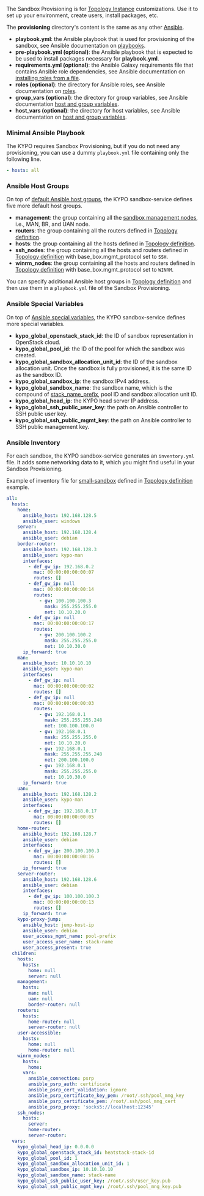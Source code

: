 The Sandbox Provisioning is for [Topology Instance](../topology-instance/) customizations. Use it to set up your environment, create users, install packages, etc.

The **provisioning** directory's content is the same as any other [Ansible](https://docs.ansible.com/ansible/latest/index.html).

* **playbook.yml**: the Ansible playbook that is used for provisioning of the sandbox,
see Ansible documentation on [playbooks](https://docs.ansible.com/ansible/latest/user_guide/playbooks.html).
* **pre-playbook.yml (optional)**: the Ansible playbook that is expected to be used to install packages necessary for **playbook.yml**.
* **requirements.yml (optional)**: the Ansible Galaxy requirements file that contains Ansible role dependencies, see Ansible documentation on [installing roles from a file](https://docs.ansible.com/ansible/latest/galaxy/user_guide.html#installing-multiple-roles-from-a-file).
* **roles (optional)**: the directory for Ansible roles, see Ansible documentation on [roles](https://docs.ansible.com/ansible/latest/user_guide/playbooks_reuse_roles.html).
* **group_vars (optional)**: the directory for group variables, see Ansible documentation [host and group variables](https://docs.ansible.com/ansible/latest/user_guide/intro_inventory.html#organizing-host-and-group-variables).
* **host_vars (optional)**: the directory for host variables, see Ansible documentation on [host and group variables](https://docs.ansible.com/ansible/latest/user_guide/intro_inventory.html#organizing-host-and-group-variables).

### Minimal Ansible Playbook

The KYPO requires Sandbox Provisioning, but if you do not need any provisioning, you can use a dummy `playbook.yml` file containing only the following line.

```yaml
- hosts: all
```

### Ansible Host Groups

On top of [default Ansible host groups](https://docs.ansible.com/ansible/latest/user_guide/intro_inventory.html#default-groups), the KYPO sandbox-service defines five more default host groups.

* **management**: the group containing all the [sandbox management nodes](../topology-instance/#topology-instance-management), i.e., MAN, BR, and UAN node.
* **routers**: the group containing all the routers defined in [Topology definition](../topology-definition/#routers).
* **hosts**: the group containing all the hosts defined in [Topology definition](../topology-definition/#hosts).
* **ssh_nodes**: the group containing all the hosts and routers defined in [Topology definition](../topology-definition/) with base_box.mgmt_protocol set to `SSH`.
* **winrm_nodes**: the group containing all the hosts and routers defined in [Topology definition](../topology-definition/) with base_box.mgmt_protocol set to `WINRM`.

You can specify additional Ansible host groups in [Topology definition](../topology-definition/#groups) and then use them in a `playbook.yml` file of the Sandbox Provisioning.

### Ansible Special Variables

On top of [Ansible special variables](https://docs.ansible.com/ansible/latest/reference_appendices/special_variables.html), the KYPO sandbox-service defines more special variables.

* **kypo_global_openstack_stack_id**: the ID of sandbox representation in OpenStack cloud.
* **kypo_global_pool_id**: the ID of the pool for which the sandbox was created.
* **kypo_global_sandbox_allocation_unit_id**: the ID of the sandbox allocation unit. Once the sandbox is fully provisioned, it is the same ID as the sandbox ID.
* **kypo_global_sandbox_ip**: the sandbox IPv4 address.
* **kypo_global_sandbox_name**: the sandbox name, which is the compound of [stack_name_prefix](https://gitlab.ics.muni.cz/muni-kypo-crp/devops/kypo-crp-deployment/-/blob/master/extra-vars.yml), pool ID and sandbox allocation unit ID.
* **kypo_global_head_ip**: the KYPO head server IP address.
* **kypo_global_ssh_public_user_key**: the path on Ansible controller to SSH public user key.
* **kypo_global_ssh_public_mgmt_key**: the path on Ansible controller to SSH public management key.

### Ansible Inventory

For each sandbox, the KYPO sandbox-service generates an `inventory.yml` file. It adds some networking data to it, which you might find useful in your Sandbox Provisioning.

Example of inventory file for [small-sandbox](../topology-definition#example) defined in [Topology definition](../topology-definition) example.

```yaml
all:
  hosts:
    home:
      ansible_host: 192.168.128.5
      ansible_user: windows
    server:
      ansible_host: 192.168.128.4
      ansible_user: debian
    border-router:
      ansible_host: 192.168.128.3
      ansible_user: kypo-man
      interfaces:
        - def_gw_ip: 192.168.0.2
          mac: 00:00:00:00:00:07
          routes: []
        - def_gw_ip: null
          mac: 00:00:00:00:00:14
          routes:
            - gw: 100.100.100.3
              mask: 255.255.255.0
              net: 10.10.20.0
        - def_gw_ip: null
          mac: 00:00:00:00:00:17
          routes:
            - gw: 200.100.100.2
              mask: 255.255.255.0
              net: 10.10.30.0
      ip_forward: true
    man:
      ansible_host: 10.10.10.10
      ansible_user: kypo-man
      interfaces:
        - def_gw_ip: null
          mac: 00:00:00:00:00:02
          routes: []
        - def_gw_ip: null
          mac: 00:00:00:00:00:03
          routes:
            - gw: 192.168.0.1
              mask: 255.255.255.248
              net: 100.100.100.0
            - gw: 192.168.0.1
              mask: 255.255.255.0
              net: 10.10.20.0
            - gw: 192.168.0.1
              mask: 255.255.255.248
              net: 200.100.100.0
            - gw: 192.168.0.1
              mask: 255.255.255.0
              net: 10.10.30.0
      ip_forward: true
    uan:
      ansible_host: 192.168.128.2
      ansible_user: kypo-man
      interfaces:
        - def_gw_ip: 192.168.0.17
          mac: 00:00:00:00:00:05
          routes: []
    home-router:
      ansible_host: 192.168.128.7
      ansible_user: debian
      interfaces:
        - def_gw_ip: 200.100.100.3
          mac: 00:00:00:00:00:16
          routes: []
      ip_forward: true
    server-router:
      ansible_host: 192.168.128.6
      ansible_user: debian
      interfaces:
        - def_gw_ip: 100.100.100.3
          mac: 00:00:00:00:00:13
          routes: []
      ip_forward: true
    kypo-proxy-jump:
      ansible_host: jump-host-ip
      ansible_user: debian
      user_access_mgmt_name: pool-prefix
      user_access_user_name: stack-name
      user_access_present: true
  children:
    hosts:
      hosts:
        home: null
        server: null
    management:
      hosts:
        man: null
        uan: null
        border-router: null
    routers:
      hosts:
        home-router: null
        server-router: null
    user-accessible:
      hosts:
        home: null
        home-router: null
    winrm_nodes:
      hosts:
        home:
      vars:
        ansible_connection: psrp
        ansible_psrp_auth: certificate
        ansible_psrp_cert_validation: ignore
        ansible_psrp_certificate_key_pem: /root/.ssh/pool_mng_key
        ansible_psrp_certificate_pem: /root/.ssh/pool_mng_cert
        ansible_psrp_proxy: 'socks5://localhost:12345'
    ssh_nodes:
      hosts:
        server:
        home-router:
        server-router:
  vars:
    kypo_global_head_ip: 0.0.0.0
    kypo_global_openstack_stack_id: heatstack-stack-id
    kypo_global_pool_id: 1
    kypo_global_sandbox_allocation_unit_id: 1
    kypo_global_sandbox_ip: 10.10.10.10
    kypo_global_sandbox_name: stack-name
    kypo_global_ssh_public_user_key: /root/.ssh/user_key.pub
    kypo_global_ssh_public_mgmt_key: /root/.ssh/pool_mng_key.pub
```
